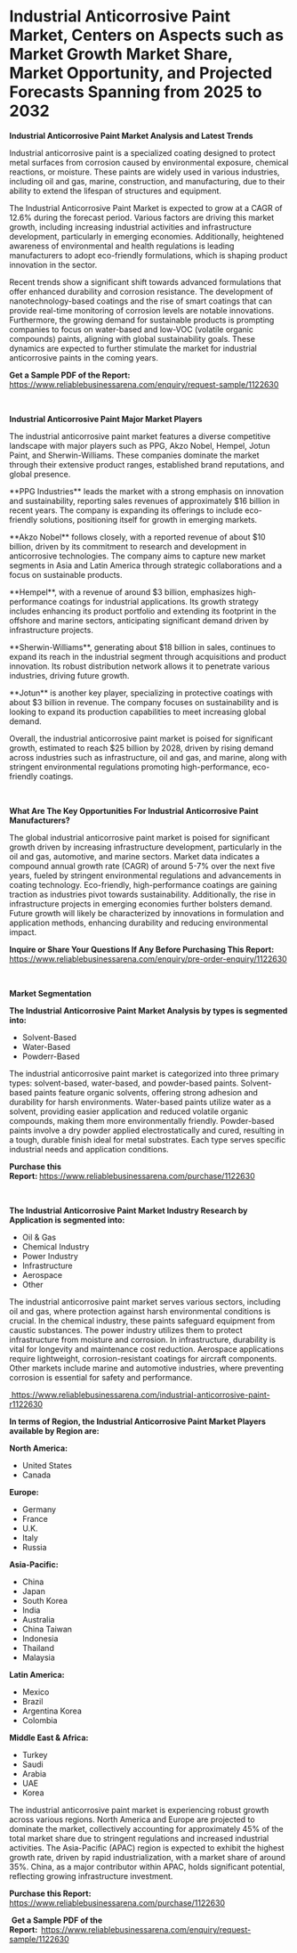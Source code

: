 <p><h1>Industrial Anticorrosive Paint Market, Centers on Aspects such as Market Growth Market Share, Market Opportunity, and Projected Forecasts Spanning from 2025 to 2032</h1></p><p><strong>Industrial Anticorrosive Paint Market Analysis and Latest Trends</strong></p>
<p><p>Industrial anticorrosive paint is a specialized coating designed to protect metal surfaces from corrosion caused by environmental exposure, chemical reactions, or moisture. These paints are widely used in various industries, including oil and gas, marine, construction, and manufacturing, due to their ability to extend the lifespan of structures and equipment.</p><p>The Industrial Anticorrosive Paint Market is expected to grow at a CAGR of 12.6% during the forecast period. Various factors are driving this market growth, including increasing industrial activities and infrastructure development, particularly in emerging economies. Additionally, heightened awareness of environmental and health regulations is leading manufacturers to adopt eco-friendly formulations, which is shaping product innovation in the sector.</p><p>Recent trends show a significant shift towards advanced formulations that offer enhanced durability and corrosion resistance. The development of nanotechnology-based coatings and the rise of smart coatings that can provide real-time monitoring of corrosion levels are notable innovations. Furthermore, the growing demand for sustainable products is prompting companies to focus on water-based and low-VOC (volatile organic compounds) paints, aligning with global sustainability goals. These dynamics are expected to further stimulate the market for industrial anticorrosive paints in the coming years.</p></p>
<p><strong>Get a Sample PDF of the Report:&nbsp;</strong> <a href="https://www.reliablebusinessarena.com/enquiry/request-sample/1122630?utm_campaign=3193&utm_medium=2&utm_source=Github&utm_content=ia&utm_term=15042025&utm_id=industrial-anticorrosive-paint">https://www.reliablebusinessarena.com/enquiry/request-sample/1122630</a></p>
<p>&nbsp;</p>
<p><strong>Industrial Anticorrosive Paint Major Market Players</strong></p>
<p><p>The industrial anticorrosive paint market features a diverse competitive landscape with major players such as PPG, Akzo Nobel, Hempel, Jotun Paint, and Sherwin-Williams. These companies dominate the market through their extensive product ranges, established brand reputations, and global presence.</p><p>**PPG Industries** leads the market with a strong emphasis on innovation and sustainability, reporting sales revenues of approximately $16 billion in recent years. The company is expanding its offerings to include eco-friendly solutions, positioning itself for growth in emerging markets.</p><p>**Akzo Nobel** follows closely, with a reported revenue of about $10 billion, driven by its commitment to research and development in anticorrosive technologies. The company aims to capture new market segments in Asia and Latin America through strategic collaborations and a focus on sustainable products.</p><p>**Hempel**, with a revenue of around $3 billion, emphasizes high-performance coatings for industrial applications. Its growth strategy includes enhancing its product portfolio and extending its footprint in the offshore and marine sectors, anticipating significant demand driven by infrastructure projects.</p><p>**Sherwin-Williams**, generating about $18 billion in sales, continues to expand its reach in the industrial segment through acquisitions and product innovation. Its robust distribution network allows it to penetrate various industries, driving future growth.</p><p>**Jotun** is another key player, specializing in protective coatings with about $3 billion in revenue. The company focuses on sustainability and is looking to expand its production capabilities to meet increasing global demand.</p><p>Overall, the industrial anticorrosive paint market is poised for significant growth, estimated to reach $25 billion by 2028, driven by rising demand across industries such as infrastructure, oil and gas, and marine, along with stringent environmental regulations promoting high-performance, eco-friendly coatings.</p></p>
<p>&nbsp;</p>
<p><strong>What Are The Key Opportunities For Industrial Anticorrosive Paint Manufacturers?</strong></p>
<p><p>The global industrial anticorrosive paint market is poised for significant growth driven by increasing infrastructure development, particularly in the oil and gas, automotive, and marine sectors. Market data indicates a compound annual growth rate (CAGR) of around 5-7% over the next five years, fueled by stringent environmental regulations and advancements in coating technology. Eco-friendly, high-performance coatings are gaining traction as industries pivot towards sustainability. Additionally, the rise in infrastructure projects in emerging economies further bolsters demand. Future growth will likely be characterized by innovations in formulation and application methods, enhancing durability and reducing environmental impact.</p></p>
<p><strong>Inquire or Share Your Questions If Any Before Purchasing This Report:</strong> <a href="https://www.reliablebusinessarena.com/enquiry/pre-order-enquiry/1122630?utm_campaign=3193&utm_medium=2&utm_source=Github&utm_content=ia&utm_term=15042025&utm_id=industrial-anticorrosive-paint">https://www.reliablebusinessarena.com/enquiry/pre-order-enquiry/1122630</a></p>
<p>&nbsp;</p>
<p><strong>Market Segmentation</strong></p>
<p><strong>The Industrial Anticorrosive Paint Market Analysis by types is segmented into:</strong></p>
<p><ul><li>Solvent-Based</li><li>Water-Based</li><li>Powderr-Based</li></ul></p>
<p><p>The industrial anticorrosive paint market is categorized into three primary types: solvent-based, water-based, and powder-based paints. Solvent-based paints feature organic solvents, offering strong adhesion and durability for harsh environments. Water-based paints utilize water as a solvent, providing easier application and reduced volatile organic compounds, making them more environmentally friendly. Powder-based paints involve a dry powder applied electrostatically and cured, resulting in a tough, durable finish ideal for metal substrates. Each type serves specific industrial needs and application conditions.</p></p>
<p><strong>Purchase this Report:&nbsp;</strong><a href="https://www.reliablebusinessarena.com/purchase/1122630?utm_campaign=3193&utm_medium=2&utm_source=Github&utm_content=ia&utm_term=15042025&utm_id=industrial-anticorrosive-paint">https://www.reliablebusinessarena.com/purchase/1122630</a></p>
<p>&nbsp;</p>
<p><strong>The Industrial Anticorrosive Paint Market Industry Research by Application is segmented into:</strong></p>
<p><ul><li>Oil & Gas</li><li>Chemical Industry</li><li>Power Industry</li><li>Infrastructure</li><li>Aerospace</li><li>Other</li></ul></p>
<p><p>The industrial anticorrosive paint market serves various sectors, including oil and gas, where protection against harsh environmental conditions is crucial. In the chemical industry, these paints safeguard equipment from caustic substances. The power industry utilizes them to protect infrastructure from moisture and corrosion. In infrastructure, durability is vital for longevity and maintenance cost reduction. Aerospace applications require lightweight, corrosion-resistant coatings for aircraft components. Other markets include marine and automotive industries, where preventing corrosion is essential for safety and performance.</p></p>
<p><a href="https://www.reliablebusinessarena.com/industrial-anticorrosive-paint-r1122630?utm_campaign=3193&utm_medium=2&utm_source=Github&utm_content=ia&utm_term=15042025&utm_id=industrial-anticorrosive-paint">&nbsp;https://www.reliablebusinessarena.com/industrial-anticorrosive-paint-r1122630</a></p>
<p><strong>In terms of Region, the Industrial Anticorrosive Paint Market Players available by Region are:</strong></p>
<p>
    <p> <strong> North America: </strong>
        <ul>
            <li>United States</li>
            <li>Canada</li>
        </ul>
        </p> 
    <p> <strong> Europe: </strong>
        <ul>
            <li>Germany</li>
            <li>France</li>
            <li>U.K.</li>
            <li>Italy</li>
            <li>Russia</li>
        </ul>
        </p> 
    <p> <strong> Asia-Pacific: </strong>
        <ul>
            <li>China</li>
            <li>Japan</li>
            <li>South Korea</li>
            <li>India</li>
            <li>Australia</li>
            <li>China Taiwan</li>
            <li>Indonesia</li>
            <li>Thailand</li>
            <li>Malaysia</li>
        </ul>
        </p> 
    <p> <strong> Latin America: </strong>
        <ul>
            <li>Mexico</li>
            <li>Brazil</li>
            <li>Argentina Korea</li>
            <li>Colombia</li>
        </ul>
        </p> 
    <p> <strong> Middle East & Africa: </strong>
        <ul>
            <li>Turkey</li>
            <li>Saudi</li>
            <li>Arabia</li>
            <li>UAE</li>
            <li>Korea</li>
        </ul>
    </p>
    </p>
<p><p>The industrial anticorrosive paint market is experiencing robust growth across various regions. North America and Europe are projected to dominate the market, collectively accounting for approximately 45% of the total market share due to stringent regulations and increased industrial activities. The Asia-Pacific (APAC) region is expected to exhibit the highest growth rate, driven by rapid industrialization, with a market share of around 35%. China, as a major contributor within APAC, holds significant potential, reflecting growing infrastructure investment.</p></p>
<p><strong>Purchase this Report: </strong><a href="https://www.reliablebusinessarena.com/purchase/1122630?utm_campaign=3193&utm_medium=2&utm_source=Github&utm_content=ia&utm_term=15042025&utm_id=industrial-anticorrosive-paint">https://www.reliablebusinessarena.com/purchase/1122630</a></p>
<p>&nbsp;<strong>Get a Sample PDF of the Report:&nbsp;&nbsp;</strong><a href="https://www.reliablebusinessarena.com/enquiry/request-sample/1122630?utm_campaign=3193&utm_medium=2&utm_source=Github&utm_content=ia&utm_term=15042025&utm_id=industrial-anticorrosive-paint">https://www.reliablebusinessarena.com/enquiry/request-sample/1122630</a></p>
<p><strong></strong></p>
<p><p></p><p></p><p></p></p>